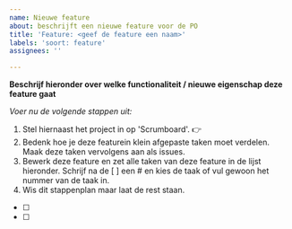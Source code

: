 ```yaml
---
name: Nieuwe feature
about: beschrijft een nieuwe feature voor de PO
title: 'Feature: <geef de feature een naam>'
labels: 'soort: feature'
assignees: ''

---
```


**Beschrijf hieronder over welke functionaliteit / nieuwe eigenschap deze feature gaat**


*Voer nu de volgende stappen uit:*
1. Stel hiernaast het project in op 'Scrumboard'. 👉
2. Bedenk hoe je deze featurein klein afgepaste taken moet verdelen. Maak deze taken vervolgens aan als issues.
3. Bewerk deze feature en zet alle taken van deze feature in de lijst hieronder. Schrijf na de [ ] een # en kies de taak of vul gewoon het nummer van de taak in.
4. Wis dit stappenplan maar laat de rest staan.

- [ ] 
- [ ] 
